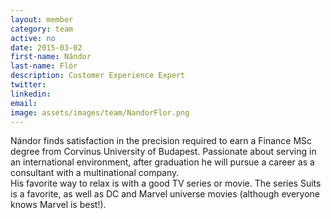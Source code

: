 ```yaml
---
layout: member
category: team
active: no
date: 2015-03-02
first-name: Nándor
last-name: Flór
description: Customer Experience Expert
twitter:
linkedin:
email:
image: assets/images/team/NandorFlor.png
---
```

Nándor finds satisfaction in the precision required to earn a Finance MSc degree from Corvinus University of Budapest. Passionate about serving in an international environment, after graduation he will pursue a career as a consultant with a multinational company.<br>
His favorite way to relax is with a good TV series or movie. The series Suits is a favorite, as well as DC and Marvel universe movies (although everyone knows Marvel is best!).
